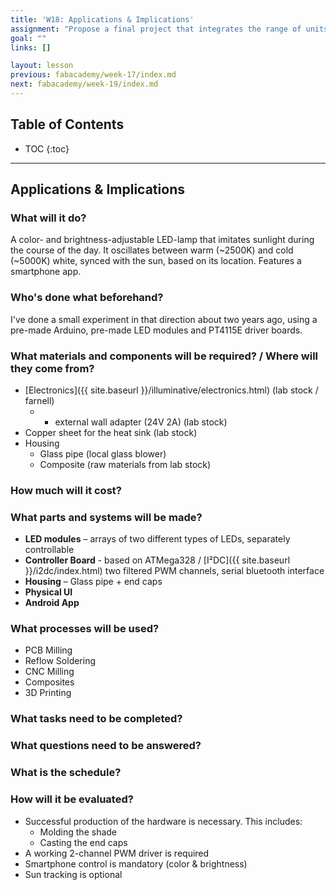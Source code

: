 ```yaml
---
title: 'W18: Applications & Implications'
assignment: "Propose a final project that integrates the range of units covered"
goal: ""
links: []

layout: lesson
previous: fabacademy/week-17/index.md
next: fabacademy/week-19/index.md
---
```


## Table of Contents

* TOC
{:toc}

---

## Applications & Implications

### What will it do?

A color- and brightness-adjustable LED-lamp that imitates sunlight during the course of the day. It oscillates between warm (~2500K) and cold (~5000K) white, synced with the sun, based on its location. Features a smartphone app.

### Who's done what beforehand?

I've done a small experiment in that direction about two years ago, using a pre-made Arduino, pre-made LED modules  and PT4115E driver boards.

### What materials and components will be required? / Where will they come from?

- [Electronics]({{ site.baseurl }}/illuminative/electronics.html) (lab stock / farnell)
	- + external wall adapter (24V 2A) (lab stock)
- Copper sheet for the heat sink (lab stock)
- Housing
	- Glass pipe (local glass blower)
	- Composite (raw materials from lab stock)

### How much will it cost?


### What parts and systems will be made?

- **LED modules** – arrays of two different types of LEDs, separately controllable
- **Controller Board** - based on ATMega328 / [I²DC]({{ site.baseurl }}/i2dc/index.html) two filtered PWM channels, serial bluetooth interface
- **Housing** – Glass pipe + end caps
- **Physical UI**
- **Android App**

### What processes will be used?

- PCB Milling
- Reflow Soldering
- CNC Milling
- Composites
- 3D Printing

### What tasks need to be completed?


### What questions need to be answered?


### What is the schedule?


### How will it be evaluated?

- Successful production of the hardware is necessary. This includes:
	- Molding the shade
	- Casting the end caps
- A working 2-channel PWM driver is required
- Smartphone control is mandatory (color & brightness)
- Sun tracking is optional
